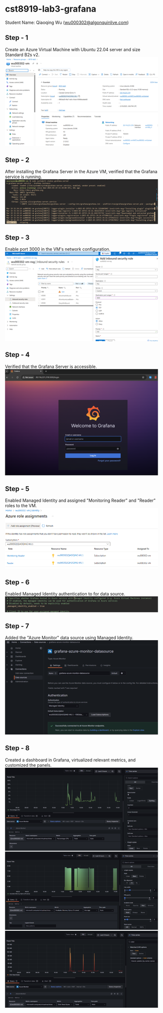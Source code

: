 # cst8919-lab3-grafana
Student Name: Qiaoqing Wu (wu000302@algonquinlive.com)

## Step - 1
Create an Azure Virtual Machine with Ubuntu 22.04 server and size Standard B2s v2.
![sr-1](./screenshots/Screenshot-1.png)
## Step - 2
After installing the Grafana Server in the Azure VM, verified that the Grafana service is running.
![sr-2](./screenshots/Screenshot-2.png)
## Step - 3
Enable port 3000 in the VM's network configuration.
![sr-3](./screenshots/Screenshot-3.png)
## Step - 4
Verified that the Grafana Server is accessible.
![sr-4](./screenshots/Screenshot-4.png)
## Step - 5
Enabled Managed Identity and assigned "Monitoring Reader" and "Reader" roles to the VM.
![sr-5](./screenshots/Screenshot-5.png) 
## Step - 6
Enabled Managed Identity authentication to for data source.
![sr-6](./screenshots/Screenshot-6.png)
## Step - 7
Added the "Azure Monitor" data source using Managed Identity.
![sr-7](./screenshots/Screenshot-7.png)
## Step - 8
Created a dashboard in Grafana, virtualized relevant metrics, and customized the panels.
![sr-8](./screenshots/Screenshot-8.png)
![sr-9](./screenshots/Screenshot-9.png)
![sr-10](./screenshots/Screenshot-10.png)